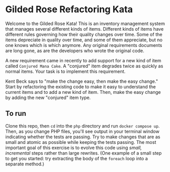 # Gilded Rose Refactoring Kata

Welcome to the Gilded Rose Kata! This is an inventory management system that manages several different kinds of items. Different kinds of items have different rules governing how their quality changes over time. Some of the items depreciate in quality over time, and some of them appreciate, but no one knows which is which anymore. Any original requirements documents are long gone, as are the developers who wrote the original code.

A new requirement came in recently to add support for a new kind of item called `Conjured Mana Cake`. A "conjured" item degrades twice as quickly as normal items. Your task is to implement this requirement.

Kent Beck says to "make the change easy, then make the easy change." Start by refactoring the existing code to make it easy to understand the current items and to add a new kind of item. Then, make the easy change by adding the new "conjured" item type.

## To run

Clone this repo, then `cd` into the `php` directory and run `docker compose up`. Then, as you change PHP files, you'll see output in your terminal window indicating whether the tests are passing. Try to make changes that are as small and atomic as possible while keeping the tests passing. The most important goal of this exercise is to evolve this code using _small, incremental_ steps rather than large rewrites. (One example of a small step to get you started: try extracting the body of the `foreach` loop into a separate method.)
